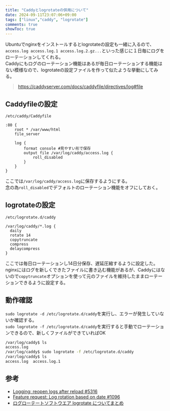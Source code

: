 ```yaml
---
title: "Caddyとlogrotateの併用について"
date: 2024-09-11T23:07:06+09:00
tags: ["linux","caddy", "logrotate"]
comments: true
showToc: true
---
```

Ubuntuでnginxをインストールするとlogrotateの設定も一緒に入るので、`access.log access.log.1 access.log.2.gz...`といった感じに１日毎にログをローテーションしてくれる。  
Caddyにもログのローテーション機能はあるが毎日ローテーションする機能はない模様なので、logrotateの設定ファイルを作って似たような挙動にしてみる。
> https://caddyserver.com/docs/caddyfile/directives/log#file

## Caddyfileの設定
`/etc/caddy/Caddyfile`
```Caddyfile
:80 {
	root * /var/www/html
	file_server
	
	log {
		format console #見やすい形で保存
		output file /var/log/caddy/access.log {
			roll_disabled
		}
	}
}
```

ここでは`/var/log/caddy/access.log`に保存するようにする。  
念の為`roll_disabled`でデフォルトのローテーション機能をオフにしておく。

## logrotateの設定
`/etc/logrotate.d/caddy`
```caddy
/var/log/caddy/*.log {
  daily
  rotate 14
  copytruncate
  compress
  delaycompress
}
```
ここでは毎日ローテーションし14日分保存、遅延圧縮するように設定した。  
nginxにはログを新しくできたファイルに書き込む機能があるが、Caddyにはないので`copytruncate`オプションを使って元のファイルを維持したままローテーションできるように設定する。

## 動作確認
`sudo logrotate -d /etc/logrotate.d/caddy`を実行し、エラーが発生していないか確認する。  
`sudo logrotate -f /etc/logrotate.d/caddy`を実行すると手動でローテーションできるので、新しくファイルができていればOK

```bash
/var/log/caddy$ ls
access.log
/var/log/caddy$ sudo logrotate -f /etc/logrotate.d/caddy 
/var/log/caddy$ ls
access.log  access.log.1
```

## 参考
- [Logging: reopen logs after reload #5316](https://github.com/caddyserver/caddy/issues/5316)
- [Feature request: Log rotation based on date #1096](https://github.com/caddyserver/caddy/issues/1096)
- [ログローテートソフトウエア logrotate についてまとめ](https://qiita.com/shotets/items/e13e1d1739eaea7b1ff9)
